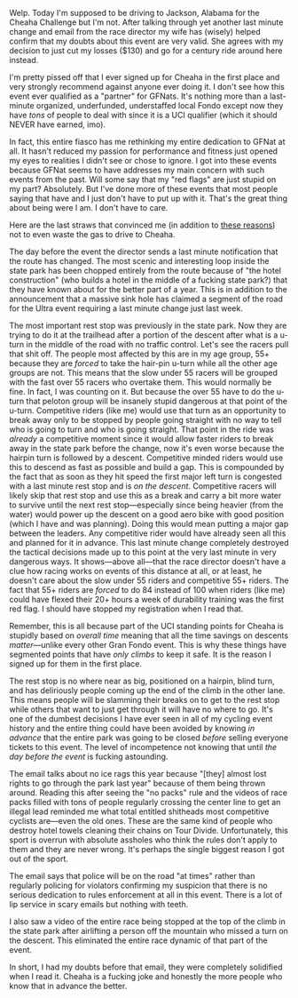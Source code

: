 Welp. Today I'm supposed to be driving to Jackson, Alabama for the Cheaha Challenge but I'm not. After talking through yet another last minute change and email from the race director my wife has (wisely) helped confirm that my doubts about this event are very valid. She agrees with my decision to just cut my losses ($130) and go for a century ride around here instead.

I'm pretty pissed off that I ever signed up for Cheaha in the first place and very strongly recommend against anyone ever doing it. I don't see how this event ever qualified as a "partner" for GFNats. It's nothing more than a last-minute organized, underfunded, understaffed local Fondo except now they have *tons* of people to deal with since it is a UCI qualifier (which it should NEVER have earned, imo).

In fact, this entire fiasco has me rethinking my entire dedication to GFNat at all. It hasn't reduced my passion for performance and fitness just opened my eyes to realities I didn't see or chose to ignore. I got into these events because GFNat seems to have addresses my main concern with such events from the past. Will some say that my "red flags" are just stupid on my part? Absolutely. But I've done more of these events that most people saying that have and I just don't have to put up with it. That's the great thing about being were I am. I don't have to care.

Here are the last straws that convinced me (in addition to [these reasons](../Fitness/First%20and%20last%20Cheaha%20for%20me.md)) not to even waste the gas to drive to Cheaha.

The day before the event the director sends a last minute notification that the route has changed. The most scenic and interesting loop inside the state park has been chopped entirely from the route because of "the hotel construction" (who builds a hotel in the middle of a fucking state park?) that they have known about for the better part of a year. This is in addition to the announcement that a massive sink hole has claimed a segment of the road for the Ultra event requiring a last minute change just last week.

The most important rest stop was previously in the state park. Now they are trying to do it at the trailhead after a portion of the descent after what is a u-turn in the middle of the road with no traffic control. Let's see the racers pull that shit off. The people most affected by this are in my age group, 55+ because they are *forced* to take the hair-pin u-turn while all the other age groups are not. This means that the slow under 55 racers will be grouped with the fast over 55 racers who overtake them. This would normally be fine. In fact, I was counting on it. But because the over 55 have to do the u-turn that peloton group will be insanely stupid dangerous at that point of the u-turn. Competitive riders (like me) would use that turn as an opportunity to break away only to be stopped by people going straight with no way to tell who is going to turn and who is going straight. That point in the ride was *already* a competitive moment since it would allow faster riders to break away in the state park before the change, now it's even worse because the hairpin turn is followed by a descent. Competitive minded riders would use this to descend as fast as possible and build a gap. This is compounded by the fact that as soon as they hit speed the first major left turn is congested with a last minute rest stop and is *on the descent*. Competitive racers will likely skip that rest stop and use this as a break and carry a bit more water to survive until the next rest stop—especially since being heavier (from the water) would power up the descent on a good aero bike with good position (which I have and was planning). Doing this would mean putting a major gap between the leaders. Any competitive rider would have already seen all this and planned for it in advance. This last minute change completely destroyed the tactical decisions made up to this point at the very last minute in very dangerous ways. It shows—above all—that the race director doesn't have a clue how racing works on events of this distance at all, or at least, he doesn't care about the slow under 55 riders and competitive 55+ riders. The fact that 55+ riders are *forced* to do 84 instead of 100 when riders (like me) could have flexed their 20+ hours a week of durability training was the first red flag. I should have stopped my registration when I read that.

Remember, this is all because part of the UCI standing points for Cheaha is stupidly based on *overall time* meaning that all the time savings on descents *matter*—unlike every other Gran Fondo event. This is why these things have segmented points that have *only climbs* to keep it safe. It is the reason I signed up for them in the first place.

The rest stop is no where near as big, positioned on a hairpin, blind turn, and has deliriously people coming up the end of the climb in the other lane. This means people will be slamming their breaks on to get to the rest stop while others that want to just get through it will have no where to go. It's one of the dumbest decisions I have ever seen in all of my cycling event history and the entire thing could have been avoided by knowing *in advance* that the entire park was going to be closed *before* selling everyone tickets to this event. The level of incompetence not knowing that until *the day before the event* is fucking astounding. 

The email talks about no ice rags this year because "\[they\] almost lost rights to go through the park last year" because of them being thrown around. Reading this after seeing the "no packs" rule and the videos of race packs filled with tons of people regularly crossing the center line to get an illegal lead reminded me what total entitled shitheads most competitive cyclists are—even the old ones. These are the same kind of people who destroy hotel towels cleaning their chains on Tour Divide. Unfortunately, this sport is overrun with absolute assholes who think the rules don't apply to them and they are never wrong. It's perhaps the single biggest reason I got out of the sport.

The email says that police will be on the road "at times" rather than regularly policing for violators confirming my suspicion that there is no serious dedication to rules enforcement at all in this event. There is a lot of lip service in scary emails but nothing with teeth.

I also saw a video of the entire race being stopped at the top of the climb in the state park after airlifting a person off the mountain who missed a turn on the descent. This eliminated the entire race dynamic of that part of the event.

In short, I had my doubts before that email, they were completely solidified when I read it. Cheaha is a fucking joke and honestly the more people who know that in advance the better.